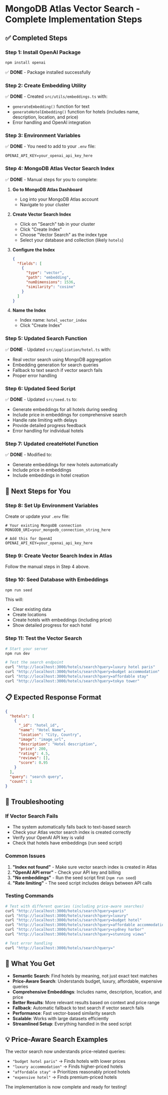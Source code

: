 # MongoDB Atlas Vector Search - Complete Implementation Steps

## ✅ **Completed Steps**

### **Step 1: Install OpenAI Package**
```bash
npm install openai
```
✅ **DONE** - Package installed successfully

### **Step 2: Create Embedding Utility**
✅ **DONE** - Created `src/utils/embeddings.ts` with:
- `generateEmbedding()` function for text
- `generateHotelEmbedding()` function for hotels (includes name, description, location, and price)
- Error handling and OpenAI integration

### **Step 3: Environment Variables**
✅ **DONE** - You need to add to your `.env` file:
```env
OPENAI_API_KEY=your_openai_api_key_here
```

### **Step 4: MongoDB Atlas Vector Search Index**
✅ **DONE** - Manual steps for you to complete:

1. **Go to MongoDB Atlas Dashboard**
   - Log into your MongoDB Atlas account
   - Navigate to your cluster

2. **Create Vector Search Index**
   - Click on "Search" tab in your cluster
   - Click "Create Index"
   - Choose "Vector Search" as the index type
   - Select your database and collection (likely `hotels`)

3. **Configure the Index**
   ```json
   {
     "fields": [
       {
         "type": "vector",
         "path": "embedding",
         "numDimensions": 1536,
         "similarity": "cosine"
       }
     ]
   }
   ```

4. **Name the Index**
   - Index name: `hotel_vector_index`
   - Click "Create Index"

### **Step 5: Updated Search Function**
✅ **DONE** - Updated `src/application/hotel.ts` with:
- Real vector search using MongoDB aggregation
- Embedding generation for search queries
- Fallback to text search if vector search fails
- Proper error handling

### **Step 6: Updated Seed Script**
✅ **DONE** - Updated `src/seed.ts` to:
- Generate embeddings for all hotels during seeding
- Include price in embeddings for comprehensive search
- Handle rate limiting with delays
- Provide detailed progress feedback
- Error handling for individual hotels

### **Step 7: Updated createHotel Function**
✅ **DONE** - Modified to:
- Generate embeddings for new hotels automatically
- Include price in embeddings
- Include embeddings in hotel creation

## 🚀 **Next Steps for You**

### **Step 8: Set Up Environment Variables**
Create or update your `.env` file:
```env
# Your existing MongoDB connection
MONGODB_URI=your_mongodb_connection_string_here

# Add this for OpenAI
OPENAI_API_KEY=your_openai_api_key_here
```

### **Step 9: Create Vector Search Index in Atlas**
Follow the manual steps in Step 4 above.

### **Step 10: Seed Database with Embeddings**
```bash
npm run seed
```
This will:
- Clear existing data
- Create locations
- Create hotels with embeddings (including price)
- Show detailed progress for each hotel

### **Step 11: Test the Vector Search**
```bash
# Start your server
npm run dev

# Test the search endpoint
curl "http://localhost:3000/hotels/search?query=luxury hotel paris"
curl "http://localhost:3000/hotels/search?query=budget accommodation"
curl "http://localhost:3000/hotels/search?query=affordable stay"
curl "http://localhost:3000/hotels/search?query=tokyo tower"
```

## 📋 **Expected Response Format**

```json
{
  "hotels": [
    {
      "_id": "hotel_id",
      "name": "Hotel Name",
      "location": "City, Country",
      "image": "image_url",
      "description": "Hotel description",
      "price": 200,
      "rating": 4.5,
      "reviews": [],
      "score": 0.95
    }
  ],
  "query": "search query",
  "count": 1
}
```

## 🔧 **Troubleshooting**

### **If Vector Search Fails**
- The system automatically falls back to text-based search
- Check your Atlas vector search index is created correctly
- Verify your OpenAI API key is valid
- Check that hotels have embeddings (run seed script)

### **Common Issues**
1. **"Index not found"** - Make sure vector search index is created in Atlas
2. **"OpenAI API error"** - Check your API key and billing
3. **"No embeddings"** - Run the seed script first (`npm run seed`)
4. **"Rate limiting"** - The seed script includes delays between API calls

### **Testing Commands**
```bash
# Test with different queries (including price-aware searches)
curl "http://localhost:3000/hotels/search?query=paris"
curl "http://localhost:3000/hotels/search?query=luxury"
curl "http://localhost:3000/hotels/search?query=budget hotel"
curl "http://localhost:3000/hotels/search?query=affordable accommodation"
curl "http://localhost:3000/hotels/search?query=sydney harbor"
curl "http://localhost:3000/hotels/search?query=stunning views"

# Test error handling
curl "http://localhost:3000/hotels/search?query="
```

## 🎯 **What You Get**

- **Semantic Search**: Find hotels by meaning, not just exact text matches
- **Price-Aware Search**: Understands budget, luxury, affordable, expensive queries
- **Comprehensive Embeddings**: Includes name, description, location, and price
- **Better Results**: More relevant results based on context and price range
- **Fallback**: Automatic fallback to text search if vector search fails
- **Performance**: Fast vector-based similarity search
- **Scalable**: Works with large datasets efficiently
- **Streamlined Setup**: Everything handled in the seed script

## 💡 **Price-Aware Search Examples**

The vector search now understands price-related queries:
- `"budget hotel paris"` → Finds hotels with lower prices
- `"luxury accommodation"` → Finds higher-priced hotels  
- `"affordable stay"` → Prioritizes reasonably priced hotels
- `"expensive hotel"` → Finds premium-priced hotels

The implementation is now complete and ready for testing!
